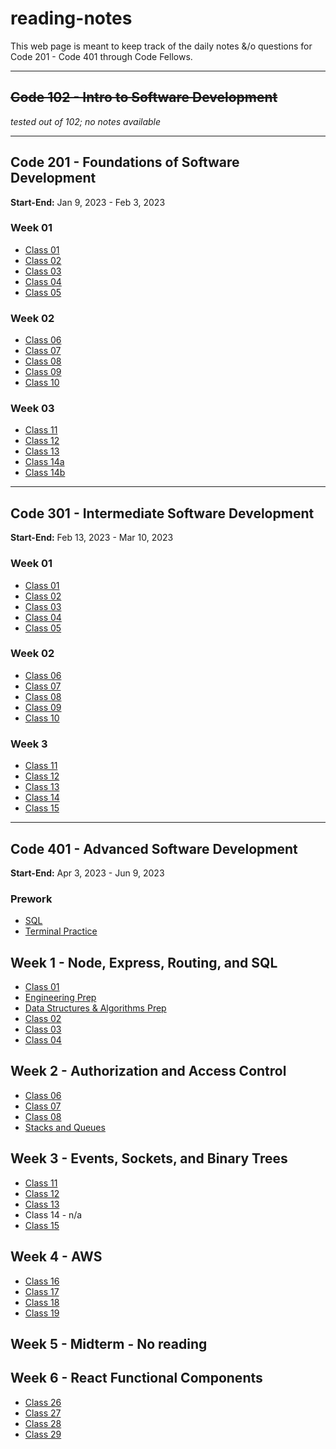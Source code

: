 # reading-notes
This web page is meant to keep track of the daily notes &/o questions for Code 201 - Code 401 through Code Fellows.

-----
## ~~Code 102 - Intro to Software Development~~
*tested out of 102; no notes available*

-----
## Code 201 - Foundations of Software Development
**Start-End:** Jan 9, 2023 - Feb 3, 2023

### Week 01
- [Class 01](https://kmartwork.github.io/reading-notes/201/class-01)
- [Class 02](https://kmartwork.github.io/reading-notes/201/class-02)
- [Class 03](https://kmartwork.github.io/reading-notes/201/class-03)
- [Class 04](https://kmartwork.github.io/reading-notes/201/class-04)
- [Class 05](https://kmartwork.github.io/reading-notes/201/class-05)

### Week 02
- [Class 06](https://kmartwork.github.io/reading-notes/201/class-06)
- [Class 07](https://kmartwork.github.io/reading-notes/201/class-07)
- [Class 08](https://kmartwork.github.io/reading-notes/201/class-08)
- [Class 09](https://kmartwork.github.io/reading-notes/201/class-09)
- [Class 10](https://kmartwork.github.io/reading-notes/201/class-10)

### Week 03
- [Class 11](https://kmartwork.github.io/reading-notes/201/class-11)
- [Class 12](https://kmartwork.github.io/reading-notes/201/class-12)
- [Class 13](https://kmartwork.github.io/reading-notes/201/class-13)
- [Class 14a](https://kmartwork.github.io/reading-notes/201/class-14a)
- [Class 14b](https://kmartwork.github.io/reading-notes/201/class-14b)

-----
## Code 301 - Intermediate Software Development
**Start-End:** Feb 13, 2023 - Mar 10, 2023

### Week 01
- [Class 01](https://kmartwork.github.io/reading-notes/301/301_class-01)
- [Class 02](https://kmartwork.github.io/reading-notes/301/301_class-02)
- [Class 03](https://kmartwork.github.io/reading-notes/301/301_class-03)
- [Class 04](https://kmartwork.github.io/reading-notes/301/301_class-04)
- [Class 05](https://kmartwork.github.io/reading-notes/301/301_class-05)

### Week 02
- [Class 06](https://kmartwork.github.io/reading-notes/301/301_class-06)
- [Class 07](https://kmartwork.github.io/reading-notes/301/301_class-07)
- [Class 08](https://kmartwork.github.io/reading-notes/301/301_class-08)
- [Class 09](https://kmartwork.github.io/reading-notes/301/301_class-09)
- [Class 10](https://kmartwork.github.io/reading-notes/301/301_class-10)

### Week 3
- [Class 11](https://kmartwork.github.io/reading-notes/301/301_class-11)
- [Class 12](https://kmartwork.github.io/reading-notes/301/301_class-12)
- [Class 13](https://kmartwork.github.io/reading-notes/301/301_class-13)
- [Class 14](https://kmartwork.github.io/reading-notes/301/301_class-14)
- [Class 15](https://kmartwork.github.io/reading-notes/301/301_class-15)

-----
## Code 401 - Advanced Software Development
**Start-End:** Apr 3, 2023 - Jun 9, 2023

### Prework
- [SQL](https://kmartwork.github.io/reading-notes/401/prework/SQL/sql_notes)
- [Terminal Practice](https://kmartwork.github.io/reading-notes/401/prework/practice_terminal)

## Week 1 - Node, Express, Routing, and SQL
- [Class 01](https://kmartwork.github.io/reading-notes/401/401_class01)
- [Engineering Prep](https://kmartwork.github.io/reading-notes/401/401_engineeringPrep)
- [Data Structures & Algorithms Prep](https://kmartwork.github.io/reading-notes/401/401_dataStructuresAndAlgorithmsPrep)
- [Class 02](https://kmartwork.github.io/reading-notes/401/401_class02)
- [Class 03](https://kmartwork.github.io/reading-notes/401/401_class03)
- [Class 04](https://kmartwork.github.io/reading-notes/401/401_class04)

## Week 2 - Authorization and Access Control
- [Class 06](https://kmartwork.github.io/reading-notes/401/401_class06)
- [Class 07](https://kmartwork.github.io/reading-notes/401/401_class07)
- [Class 08](https://kmartwork.github.io/reading-notes/401/401_class08)
- [Stacks and Queues](https://kmartwork.github.io/reading-notes/401/401_stacksAndQueues)

## Week 3 - Events, Sockets, and Binary Trees
- [Class 11](https://kmartwork.github.io/reading-notes/401/401_class11)
- [Class 12](https://kmartwork.github.io/reading-notes/401/401_class12)
- [Class 13](https://kmartwork.github.io/reading-notes/401/401_class13)
- Class 14 - n/a
- [Class 15](https://kmartwork.github.io/reading-notes/401/401_class15_trees)

## Week 4 - AWS
- [Class 16](https://kmartwork.github.io/reading-notes/401/401_class16)
- [Class 17](https://kmartwork.github.io/reading-notes/401/401_class17)
- [Class 18](https://kmartwork.github.io/reading-notes/401/401_class18)
- [Class 19](https://kmartwork.github.io/reading-notes/401/401_class19)

## Week 5 - Midterm - No reading

## Week 6 - React Functional Components
- [Class 26](https://kmartwork.github.io/reading-notes/401/401_class26)
- [Class 27](https://kmartwork.github.io/reading-notes/401/401_class27)
- [Class 28](https://kmartwork.github.io/reading-notes/401/401_class28)
- [Class 29](https://kmartwork.github.io/reading-notes/401/401_class29)